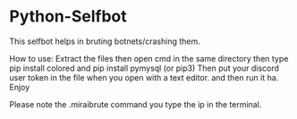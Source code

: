 # Python-Selfbot
This selfbot helps in bruting botnets/crashing them.


How to use:
Extract the files then open cmd in the same directory then type pip install colored and pip install pymysql (or pip3)
Then put your discord user token in the file when you open with a text editor.
and then run it ha. Enjoy

Please note the .miraibrute command you type the ip in the terminal.
